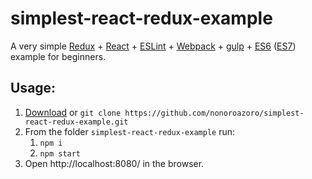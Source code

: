 # simplest-react-redux-example

A very simple [Redux](https://github.com/rackt/redux) + [React](https://facebook.github.io/react/) + [ESLint](http://eslint.org/) + [Webpack](https://webpack.github.io/) + [gulp](http://gulpjs.com/) + [ES6](https://babeljs.io/docs/learn-es2015/) ([ES7](http://babeljs.io/docs/plugins/preset-stage-1/)) example for beginners.

## Usage:

1. [Download](https://github.com/nonoroazoro/simplest-react-redux-example/archive/master.zip) or `git clone https://github.com/nonoroazoro/simplest-react-redux-example.git`
2. From the folder `simplest-react-redux-example` run:
      1.  `npm i`
      2.  `npm start`
3. Open http://localhost:8080/ in the browser.
